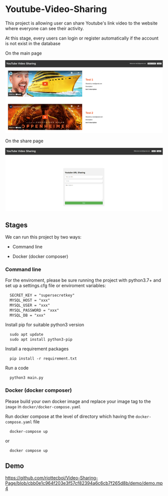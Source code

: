 
# Youtube-Video-Sharing

This project is allowing user can share Youtube's link video to the website where everyone can see their activity.

At this stage, every users can login or register automatically if the account is not exist in the database

On the main page

<img src="demo/main.png" alt="main-page">

On the share page

<img src="demo/share.png" alt="share-page">


## Stages

We can run this project by two ways:

- Command line 

- Docker (docker composer)

### Command line

For the enviroment, please be sure running the project with python3.7+ and set up a settings.cfg file or enviroment variables:

```
  SECRET_KEY = "supersecretkey"
  MYSQL_HOST = "xxx"
  MYSQL_USER = "xxx"
  MYSQL_PASSWORD = "xxx"
  MYSQL_DB = "xxx"
```

Install pip for suitable python3 version

```
  sudo apt update
  sudo apt install python3-pip
```
Install a requirement packages

```
  pip install -r requirement.txt
```
Run a code

```
  python3 main.py
```
### Docker (docker composer)

Please build your own docker image and replace your image tag to the `image` in `docker/docker-compose.yaml`

Run docker compose at the level of directory which having the `docker-compose.yaml` file

```
  docker-compose up
```

or

```
  docker compose up
```

## Demo

https://github.com/riottecboi/Video-Sharing-Page/blob/cbb0e1c964f203e3f57cf82394a6c6cb7f265d8b/demo/demo.mp4
